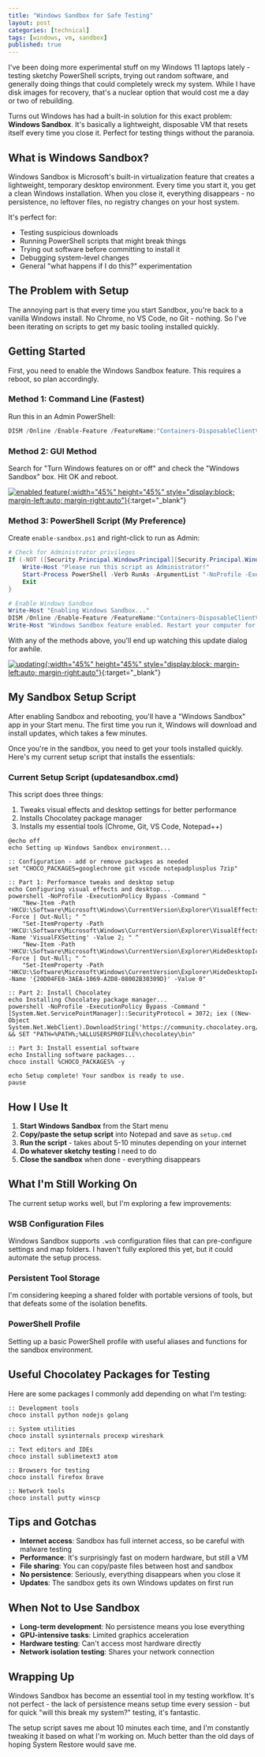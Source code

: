 ```yaml
---
title: "Windows Sandbox for Safe Testing"
layout: post
categories: [technical]
tags: [windows, vm, sandbox]
published: true
---
```


I've been doing more experimental stuff on my Windows 11 laptops lately - testing sketchy PowerShell scripts, trying out random software, and generally doing things that could completely wreck my system. While I have disk images for recovery, that's a nuclear option that would cost me a day or two of rebuilding.

Turns out Windows has had a built-in solution for this exact problem: **Windows Sandbox**. It's basically a lightweight, disposable VM that resets itself every time you close it. Perfect for testing things without the paranoia.

<!-- excerpt-end -->

## What is Windows Sandbox?

Windows Sandbox is Microsoft's built-in virtualization feature that creates a lightweight, temporary desktop environment. Every time you start it, you get a clean Windows installation. When you close it, everything disappears - no persistence, no leftover files, no registry changes on your host system.

It's perfect for:

- Testing suspicious downloads
- Running PowerShell scripts that might break things
- Trying out software before committing to install it
- Debugging system-level changes
- General "what happens if I do this?" experimentation

## The Problem with Setup

The annoying part is that every time you start Sandbox, you're back to a vanilla Windows install. No Chrome, no VS Code, no Git - nothing. So I've been iterating on scripts to get my basic tooling installed quickly.

## Getting Started

First, you need to enable the Windows Sandbox feature. This requires a reboot, so plan accordingly.

### Method 1: Command Line (Fastest)

Run this in an Admin PowerShell:

``` powershell
DISM /Online /Enable-Feature /FeatureName:"Containers-DisposableClientVM" /All
```

### Method 2: GUI Method

Search for "Turn Windows features on or off" and check the "Windows Sandbox" box. Hit OK and reboot.

[![enabled feature](/assets/images/windows-sandbox-000.png "enabled features"){:width="45%" height="45%" style="display:block; margin-left:auto; margin-right:auto"}](/assets/images/windows-sandbox-000.png){:target="_blank"}

### Method 3: PowerShell Script (My Preference)

Create `enable-sandbox.ps1` and right-click to run as Admin:

``` powershell
# Check for Administrator privileges
If (-NOT ([Security.Principal.WindowsPrincipal][Security.Principal.WindowsIdentity]::GetCurrent()).IsInRole([Security.Principal.WindowsBuiltInRole] "Administrator")) {
    Write-Host "Please run this script as Administrator!"
    Start-Process PowerShell -Verb RunAs -ArgumentList "-NoProfile -ExecutionPolicy Bypass -File `"$PSCommandPath`""
    Exit
}

# Enable Windows Sandbox
Write-Host "Enabling Windows Sandbox..."
DISM /Online /Enable-Feature /FeatureName:"Containers-DisposableClientVM" /All /NoRestart
Write-Host "Windows Sandbox feature enabled. Restart your computer for changes to take effect."
```

With any of the methods above, you'll end up watching this update dialog for awhile.

[![updating](/assets/images/windows-sandbox-001.png "updating"){:width="45%" height="45%" style="display:block; margin-left:auto; margin-right:auto"}](/assets/images/windows-sandbox-001.png){:target="_blank"}

## My Sandbox Setup Script

After enabling Sandbox and rebooting, you'll have a "Windows Sandbox" app in your Start menu. The first time you run it, Windows will download and install updates, which takes a few minutes.

Once you're in the sandbox, you need to get your tools installed quickly. Here's my current setup script that installs the essentials:

### Current Setup Script (updatesandbox.cmd)

This script does three things:

1. Tweaks visual effects and desktop settings for better performance
2. Installs Chocolatey package manager
3. Installs my essential tools (Chrome, Git, VS Code, Notepad++)

``` batch
@echo off
echo Setting up Windows Sandbox environment...

:: Configuration - add or remove packages as needed
set "CHOCO_PACKAGES=googlechrome git vscode notepadplusplus 7zip"

:: Part 1: Performance tweaks and desktop setup
echo Configuring visual effects and desktop...
powershell -NoProfile -ExecutionPolicy Bypass -Command ^
    "New-Item -Path 'HKCU:\Software\Microsoft\Windows\CurrentVersion\Explorer\VisualEffects' -Force | Out-Null; " ^
    "Set-ItemProperty -Path 'HKCU:\Software\Microsoft\Windows\CurrentVersion\Explorer\VisualEffects' -Name 'VisualFXSetting' -Value 2; " ^
    "New-Item -Path 'HKCU:\Software\Microsoft\Windows\CurrentVersion\Explorer\HideDesktopIcons\NewStartPanel' -Force | Out-Null; " ^
    "Set-ItemProperty -Path 'HKCU:\Software\Microsoft\Windows\CurrentVersion\Explorer\HideDesktopIcons\NewStartPanel' -Name '{20D04FE0-3AEA-1069-A2D8-08002B30309D}' -Value 0"

:: Part 2: Install Chocolatey
echo Installing Chocolatey package manager...
powershell -NoProfile -ExecutionPolicy Bypass -Command "[System.Net.ServicePointManager]::SecurityProtocol = 3072; iex ((New-Object System.Net.WebClient).DownloadString('https://community.chocolatey.org/install.ps1'))" && SET "PATH=%PATH%;%ALLUSERSPROFILE%\chocolatey\bin"

:: Part 3: Install essential software
echo Installing software packages...
choco install %CHOCO_PACKAGES% -y

echo Setup complete! Your sandbox is ready to use.
pause
```

## How I Use It

1. **Start Windows Sandbox** from the Start menu
2. **Copy/paste the setup script** into Notepad and save as `setup.cmd`
3. **Run the script** - takes about 5-10 minutes depending on your internet
4. **Do whatever sketchy testing** I need to do
5. **Close the sandbox** when done - everything disappears

## What I'm Still Working On

The current setup works well, but I'm exploring a few improvements:

### WSB Configuration Files

Windows Sandbox supports `.wsb` configuration files that can pre-configure settings and map folders. I haven't fully explored this yet, but it could automate the setup process.

### Persistent Tool Storage

I'm considering keeping a shared folder with portable versions of tools, but that defeats some of the isolation benefits.

### PowerShell Profile

Setting up a basic PowerShell profile with useful aliases and functions for the sandbox environment.

## Useful Chocolatey Packages for Testing

Here are some packages I commonly add depending on what I'm testing:

``` batch
:: Development tools
choco install python nodejs golang

:: System utilities  
choco install sysinternals procexp wireshark

:: Text editors and IDEs
choco install sublimetext3 atom

:: Browsers for testing
choco install firefox brave

:: Network tools
choco install putty winscp
```

## Tips and Gotchas

- **Internet access**: Sandbox has full internet access, so be careful with malware testing
- **Performance**: It's surprisingly fast on modern hardware, but still a VM
- **File sharing**: You can copy/paste files between host and sandbox
- **No persistence**: Seriously, everything disappears when you close it
- **Updates**: The sandbox gets its own Windows updates on first run

## When Not to Use Sandbox

- **Long-term development**: No persistence means you lose everything
- **GPU-intensive tasks**: Limited graphics acceleration
- **Hardware testing**: Can't access most hardware directly
- **Network isolation testing**: Shares your network connection

## Wrapping Up

Windows Sandbox has become an essential tool in my testing workflow. It's not perfect - the lack of persistence means setup time every session - but for quick "will this break my system?" testing, it's fantastic.

The setup script saves me about 10 minutes each time, and I'm constantly tweaking it based on what I'm working on. Much better than the old days of hoping System Restore would save me.